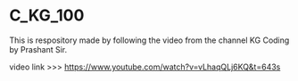 # C_KG_100
This is respository made by following the video from the channel KG Coding by Prashant Sir.

video link >>> https://www.youtube.com/watch?v=vLhaqQLj6KQ&t=643s